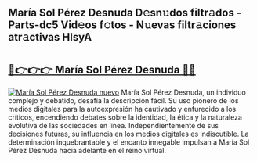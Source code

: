 ## María Sol Pérez Desnuda D𝚎sn𝚞dos filtr𝚊dos - Parts-dc5 Vid𝚎os f𝚘tos - N𝚞evas filtr𝚊ciones atr𝚊ctivas HlsyA

# <h2><a href="http://mb9inx.tromn.icu/?c=Mar%c3%ada+Sol+P%c3%a9rez+Desnuda">🔗👉👉👉 María Sol Pérez Desnuda 🔗🔗</a></h2>

[![María Sol Pérez Desnuda nuevo](https://i.imgur.com/pEAQMta.gif)](http://mb9inx.tromn.icu/?c=Mar%c3%ada+Sol+P%c3%a9rez+Desnuda)
María Sol Pérez Desnuda, un individuo complejo y debatido, desafía la descripción fácil. Su uso pionero de los medios digitales para la autoexpresión ha cautivado y enfurecido a los críticos, encendiendo debates sobre la identidad, la ética y la naturaleza evolutiva de las sociedades en línea. Independientemente de sus decisiones futuras, su influencia en los medios digitales es indiscutible. La determinación inquebrantable y el encanto innegable impulsan a María Sol Pérez Desnuda hacia adelante en el reino virtual.
